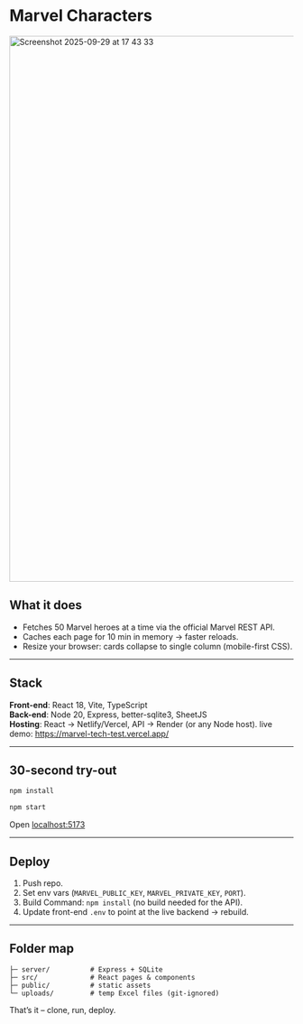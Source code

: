 # Marvel Characters

<img width="1680" height="968" alt="Screenshot 2025-09-29 at 17 43 33" src="https://github.com/user-attachments/assets/34422310-c5d8-4387-ac41-42d887bb36d1" />

## What it does
- Fetches 50 Marvel heroes at a time via the official Marvel REST API.  
- Caches each page for 10 min in memory → faster reloads.  
- Resize your browser: cards collapse to single column (mobile-first CSS).  

---

## Stack
**Front-end**: React 18, Vite, TypeScript  
**Back-end**: Node 20, Express, better-sqlite3, SheetJS  
**Hosting**: React → Netlify/Vercel, API → Render (or any Node host).
live demo: https://marvel-tech-test.vercel.app/

---

## 30-second try-out
```bash
npm install

npm start      
```
Open [localhost:5173](http://localhost:5173) 

---

## Deploy
1. Push repo.  
2. Set env vars (`MARVEL_PUBLIC_KEY`, `MARVEL_PRIVATE_KEY`, `PORT`).  
3. Build Command: `npm install` (no build needed for the API).  
4. Update front-end `.env` to point at the live backend → rebuild.

---

## Folder map
```
├─ server/          # Express + SQLite
├─ src/             # React pages & components
├─ public/          # static assets
└─ uploads/         # temp Excel files (git-ignored)
```

That’s it – clone, run, deploy.  

```
